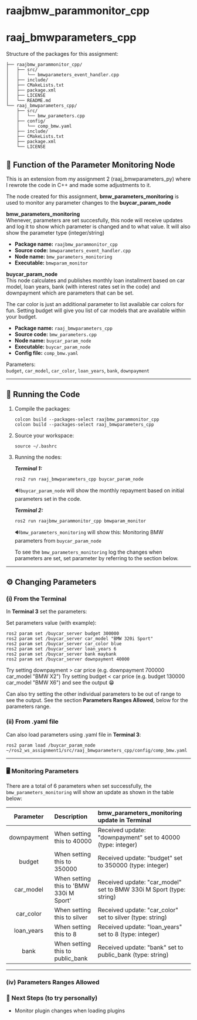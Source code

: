 # raajbmw_parammonitor_cpp
# raaj_bmwparameters_cpp

Structure of the packages for this assignment:

```
├── raajbmw_parammonitor_cpp/
│   ├── src/
│   │   └── bmwparameters_event_handler.cpp
│   ├── include/
│   ├── CMakeLists.txt
│   ├── package.xml
│   ├── LICENSE
│   └── README.md
└── raaj_bmwparameters_cpp/
    ├── src/
    │   └── bmw_parameters.cpp
    ├── config/
    │   └── comp_bmw.yaml
    ├── include/
    ├── CMakeLists.txt
    ├── package.xml
    └── LICENSE
```

## 🎯️ Function of the Parameter Monitoring Node
This is an extension from my assignment 2 (raaj_bmwparameters_py)
where I rewrote the code in C++ and made some adjustments to it.

The node created for this assignment, **bmw_parameters_monitoring**
is used to monitor any parameter changes to the **buycar_param_node**

**bmw_parameters_monitoring**  
Whenever, parameters are set succesfully, this node will receive updates
and log it to show which parameter is changed and to what value. It will 
also show the parameter type (integer/string)

-   **Package name:** `raajbmw_parammonitor_cpp`  
-   **Source code:** `bmwparameters_event_handler.cpp`  
-   **Node name:** `bmw_parameters_monitoring`  
-   **Executable:** `bmwparam_monitor`  
 
**buycar_param_node**  
This node calculates and publishes monthly loan installment based on 
car model, loan years, bank (with interest rates set in the code) 
and downpayment which are parameters that can be set.

The car color is just an additional parameter to list available car 
colors for fun. Setting budget will give you list of car models 
that are available within your budget.

-   **Package name:** `raaj_bmwparameters_cpp`  
-   **Source code:** `bmw_parameters.cpp`  
-   **Node name:** `buycar_param_node`  
-   **Executable:** `buycar_param_node`  
-   **Config file:** `comp_bmw.yaml`  

Parameters:\
`budget`, `car_model`, `car_color`, `loan_years`, `bank`, `downpayment`

------------------------------------------------------------------------

## 🚀 Running the Code

1.  Compile the packages:

    ```
    colcon build --packages-select raajbmw_parammonitor_cpp
    colcon build --packages-select raaj_bmwparameters_cpp
    ```

2.  Source your workspace:

    ```
    source ~/.bashrc
    ```

3.  Running the nodes:
    
    ***Terminal 1:***
    ```
    ros2 run raaj_bmwparameters_cpp buycar_param_node
    ```
    
    🔊️`buycar_param_node` will show the monthly repayment based on initial 
    parameters set in the code.
       
    ***Terminal 2:***
    ```
    ros2 run raajbmw_parammonitor_cpp bmwparam_monitor
    ```
   
    🔊️`bmw_parameters_monitoring` will show this:
    Monitoring BMW parameters from `buycar_param_node`

    To see the `bmw_parameters_monitoring` log the changes when 
    parameters are set, set parameter by referring to the section below.

------------------------------------------------------------------------

## ⚙️ Changing Parameters

### (i) From the Terminal

In **Terminal 3** set the parameters:
  
Set parameters value (with example):

    
    ros2 param set /buycar_server budget 300000
    ros2 param set /buycar_server car_model "BMW 320i Sport"
    ros2 param set /buycar_server car_color blue
    ros2 param set /buycar_server loan_years 6
    ros2 param set /buycar_server bank maybank
    ros2 param set /buycar_server downpayment 40000

Try setting downpayment > car price (e.g. downpayment 700000 car_model "BMW X2")
Try setting budget < car price (e.g. budget 130000 car_model "BMW X6")
and see the output 😁️

Can also try setting the other individual parameters to be out of
range to see the output. See the section **Parameters Ranges Allowed**,
below for the parameters range.

### (ii) From .yaml file
Can also load parameters using .yaml file in **Terminal 3**:
    
    ros2 param load /buycar_param_node ~/ros2_ws_assignment1/src/raaj_bmwparameters_cpp/config/comp_bmw.yaml

------------------------------------------------------------------------

### 🖥️ Monitoring Parameters

There are a total of 6 parameters when set successfully, the 
`bmw_parameters_monitoring` will show an update as shown in the table
below:

| Parameter | Description | bmw_parameters_monitoring update in Terminal |
| :---: | :--- | :--- |
| downpayment | When setting this to 40000 | Received update: "downpayment" set to 40000 (type: integer) |
| budget | When setting this to 350000 | Received update: "budget" set to 350000 (type: integer) |
| car_model | When setting this to 'BMW 330i M Sport' | Received update: "car_model" set to BMW 330i M Sport (type: string) |
| car_color | When setting this to silver | Received update: "car_color" set to silver (type: string) |
| loan_years | When setting this to 8 | Received update: "loan_years" set to 8 (type: integer) |
| bank | When setting this to public_bank | Received update: "bank" set to public_bank (type: string) |

------------------------------------------------------------------------

### (iv) Parameters Ranges Allowed

### 🔮 Next Steps (to try personally)

-   Monitor plugin changes when loading plugins
